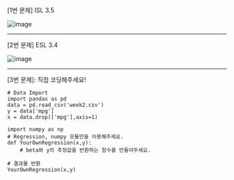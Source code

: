 [1번 문제] ISL 3.5

![image](https://user-images.githubusercontent.com/62366755/125549321-d559c1b8-9052-49f1-a3a2-54d772665e51.png)

-----------------------
[2번 문제] ESL 3.4

![image](https://user-images.githubusercontent.com/62366755/125549341-ebfbda9b-7288-423a-8d5f-d74063511e79.png)

-----------------------
[3번 문제]: 직접 코딩해주세요!
```{python}
# Data Import
import pandas as pd
data = pd.read_csv('week2.csv')
y = data['mpg']
x = data.drop(['mpg'],axis=1)

import numpy as np
# Regression, numpy 모듈만을 이용해주세요.
def YourOwnRegression(x,y):
    # beta와 y의 추정값을 반환하는 함수를 만들어주세요.

# 결과물 반환
YourOwnRegression(x,y)
```
